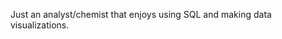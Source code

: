 Just an analyst/chemist that enjoys using SQL and making data visualizations.

<!---
lah317/lah317 is a ✨ special ✨ repository because its `README.md` (this file) appears on your GitHub profile.
You can click the Preview link to take a look at your changes.
--->
